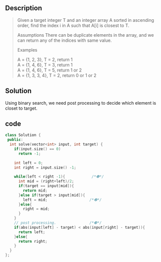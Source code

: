 
## Description
>Given a target integer T and an integer array A sorted in ascending order, find the index i in A such that A[i] is closest to T.
>
>Assumptions
>There can be duplicate elements in the array, and we can return any of the indices with same value.
>
>Examples
>
>A = {1, 2, 3}, T = 2, return 1  
A = {1, 4, 6}, T = 3, return 1  
A = {1, 4, 6}, T = 5, return 1 or 2  
A = {1, 3, 3, 4}, T = 2, return 0 or 1 or 2  

## Solution

Using binary search, we need post processing to decide which element is closet to target.

## code

``` cpp
class Solution {
 public:
  int solve(vector<int> input, int target) {
    if(input.size() == 0)
      return -1;
    
    int left = 0;
    int right = input.size() -1;
    
    while(left < right -1){            /*❶*/
      int mid = (right+left)/2;
      if(target == input[mid]){
        return mid;
      }else if(target > input[mid]){
        left = mid;                   /*❷*/
      }else{
        right = mid;
      }
    }
    // post processing.               /*❸*/
    if(abs(input[left] - target) < abs(input[right] - target)){
      return left;
    }else{
      return right;
    }
  }
};
```
